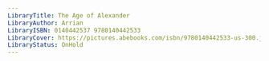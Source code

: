 ```yaml
---
LibraryTitle: The Age of Alexander
LibraryAuthor: Arrian
LibraryISBN: 0140442537 9780140442533
LibraryCover: https://pictures.abebooks.com/isbn/9780140442533-us-300.jpg
LibraryStatus: OnHold
---
```

